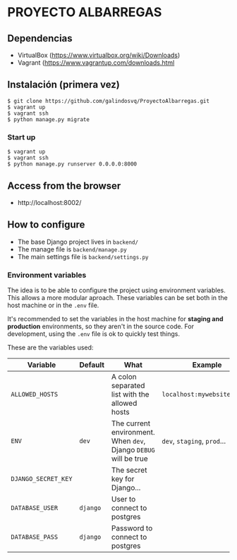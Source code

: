 # PROYECTO ALBARREGAS

## Dependencias

- VirtualBox (https://www.virtualbox.org/wiki/Downloads)
- Vagrant (https://www.vagrantup.com/downloads.html

## Instalación (primera vez)

    $ git clone https://github.com/galindosvq/ProyectoAlbarregas.git
    $ vagrant up
    $ vagrant ssh
    $ python manage.py migrate

### Start up

    $ vagrant up
    $ vagrant ssh
    $ python manage.py runserver 0.0.0.0:8000

## Access from the browser

- http://localhost:8002/

## How to configure

- The base Django project lives in `backend/`
- The manage file is `backend/manage.py`
- The main settings file is `backend/settings.py`

### Environment variables

The idea is to be able to configure the project using environment variables.
This allows a more modular aproach. These variables can be set both in the host
machine or in the `.env` file.

It's recommended to set the variables in the host machine for **staging and
production** environments, so they aren't in the source code. For development,
using the `.env` file is ok to quickly test things.

These are the variables used:

| Variable            | Default  | What                                                             | Example                     |
| ------------------- | -------- | ---------------------------------------------------------------- | --------------------------- |
| `ALLOWED_HOSTS`     |          | A colon separated list with the allowed hosts                    | `localhost:mywebsite.local` |
| `ENV`               | `dev`    | The current environment. When `dev`, Django `DEBUG` will be true | `dev`, `staging`, `prod`... |
| `DJANGO_SECRET_KEY` |          | The secret key for Django...                                     |                             |
| `DATABASE_USER`     | `django` | User to connect to postgres                                      |                             |
| `DATABASE_PASS`     | `django` | Password to connect to postgres                                  |                             |
